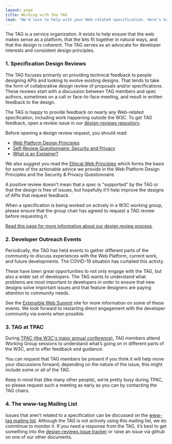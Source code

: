 ```yaml
---
layout: page
title: Working with the TAG
lead: "We'd love to help with your Web-related specification. Here’s how."
---
```


The TAG is a service organization. It exists to help ensure that the web makes sense as a platform, that the bits fit together in natural ways, and that the design is coherent. The TAG serves as an advocate for developer interests and consistent design principles.

### 1. Specification Design Reviews

The TAG focuses primarily on providing technical feedback to people designing APIs and looking to evolve existing designs. 
That tends to take the form of collaborative design review of proposals and/or specifications. 
These reviews start with a discussion between TAG members and spec authors, sometimes on a call or face-to-face meeting, and result in written feedback to the design.

The TAG is happy to provide feedback on nearly any Web-related specification, including work happening outside the W3C. To get TAG feedback, open a review issue in our [design-reviews repository](https://github.com/w3ctag/design-reviews/).

Before opening a design review request, you should read:

* [Web Platform Design Principles](https://www.w3.org/TR/design-principles/)
* [Self-Review Questionnaire: Security and Privacy](https://www.w3.org/TR/security-privacy-questionnaire)
* [What is an Explainer?](/explainers/)

We also suggest you read the [Ethical Web Principles](https://www.w3.org/2001/tag/doc/ethical-web-principles/) which forms the basis for some of the actionable advice we provide in the Web Platform Design Principles and the Security & Privacy Questionnaire.

A positive review doesn't mean that a spec is "supported" by the TAG or that the design is free of issues, but hopefully it'll help improve the designs of APIs that request feedback.

When a specification is being worked on actively in a W3C working group, please ensure that the group chair has agreed to request a TAG review before requesting it.

[Read this page for more information about our design review process](design-reviews).

### 2. Developer Outreach Events

Periodically, the TAG has held events to gather different parts of the community to discuss experiences with the Web Platform, current work, and future developments.  The COVID-19 situation has curtailed this activty.

These have been great opportunities to not only engage with the TAG, but also a wider set of developers. The TAG wants to understand what problems are most important to developers in order to ensure that new designs solve important issues and that feature designers are paying attention to community needs.

See the [Extensible Web Summit](https://extensiblewebsummit.org/) site for more information on some of these events.  We look forward to restarting direct engagement with the developer community via events when possible.

### 3. TAG at TPAC

During [TPAC (the W3C's major annual conference)](https://www.w3.org/2002/09/TPOverview.html), TAG members attend Working Group sessions to understand what’s going on in different parts of the W3C, and to offer feedback and guidance.

You can request that TAG members be present if you think it will help move your discussions forward; depending on the nature of the issue, this might include some or all of the TAG.

Keep in mind that (like many other people), we’re pretty busy during TPAC, so please request such a meeting as early as you can by contacting the TAG chairs.

### 4. The www-tag Mailing List

Issues that aren’t related to a specification can be discussed on the [www-tag mailing list](https://lists.w3.org/Archives/Public/www-tag/).  Although the TAG is not actively using this mailing list, we do comntinue to monitor it.  If you need a response from the TAG, it’s best to get something into the [design-reviews issue tracker](https://github.com/w3ctag/design-reviews/issues/) or raise an issue via github on one of our other documents.
